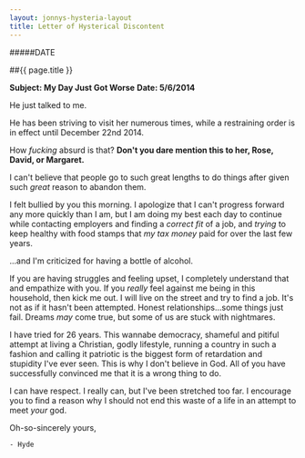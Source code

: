 ```yaml
---
layout: jonnys-hysteria-layout
title: Letter of Hysterical Discontent
---
```

#####DATE

##{{ page.title }}

**Subject: My Day Just Got Worse**
**Date: 5/6/2014**

He just talked to me.

He has been striving to visit her numerous times, while a restraining order is in effect until December 22nd 2014.

How _fucking_ absurd is that? __Don't you dare mention this to her, Rose, David, or Margaret.__

I can't believe that people go to such great lengths to do things after given such _great_ reason to abandon them.

I felt bullied by you this morning. I apologize that I can't progress forward any more quickly than I am, but I am doing my best each day to continue while contacting employers and finding a _correct fit_ of a job, and _trying_ to keep healthy with food stamps that _my tax money_ paid for over the last few years.

...and I'm criticized for having a bottle of alcohol.

If you are having struggles and feeling upset, I completely understand that and empathize with you. If you _really_ feel against me being in this household, then kick me out. I will live on the street and try to find a job. It's not as if it hasn't been attempted. Honest relationships...some things just fail. Dreams _may_ come true, but some of us are stuck with nightmares.

I have tried for 26 years. This wannabe democracy, shameful and pitiful attempt at living a Christian, godly lifestyle, running a country in such a fashion and calling it patriotic is the biggest form of retardation and stupidity I've ever seen. This is why I don't believe in God. All of you have successfully convinced me that it is a wrong thing to do.

I can have respect. I really can, but I've been stretched too far. I encourage you to find a reason why I should not end this waste of a life in an attempt to meet _your_ god.

Oh-so-sincerely yours,

    - Hyde
